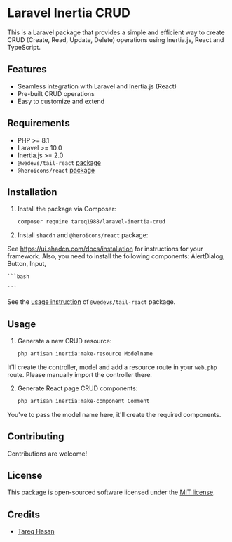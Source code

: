 # Laravel Inertia CRUD

This is a Laravel package that provides a simple and efficient way to create CRUD (Create, Read, Update, Delete) operations using Inertia.js, React and TypeScript.

## Features

- Seamless integration with Laravel and Inertia.js (React)
- Pre-built CRUD operations
- Easy to customize and extend

## Requirements

- PHP >= 8.1
- Laravel >= 10.0
- Inertia.js >= 2.0
- `@wedevs/tail-react` [package](https://github.com/wedevsOfficial/tail-react)
- `@heroicons/react` [package](https://heroicons.com/)

## Installation

1. Install the package via Composer:

    ```bash
    composer require tareq1988/laravel-inertia-crud
    ```

2. Install `shacdn` and `@heroicons/react` package:

See https://ui.shadcn.com/docs/installation for instructions for your framework.
Also, you need to install the following components: AlertDialog, Button, Input, 

    ```bash
   
    ```

See the [usage instruction](https://github.com/wedevsOfficial/tail-react) of `@wedevs/tail-react` package.

## Usage

1. Generate a new CRUD resource:

    ```bash
    php artisan inertia:make-resource Modelname
    ```

It'll create the controller, model and add a resource route in your `web.php` route. Please manually import the controller there.

2. Generate React page CRUD components:

    ```bash
    php artisan inertia:make-component Comment
    ```

You've to pass the model name here, it'll create the required components.


## Contributing

Contributions are welcome! 

## License

This package is open-sourced software licensed under the [MIT license](LICENSE).

## Credits

- [Tareq Hasan](https://github.com/tareq1988)
